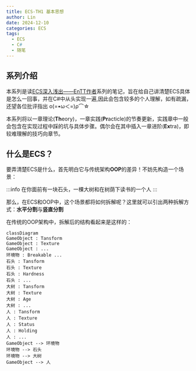 ```yaml
---
title: ECS-TH1 基本思想
author: Lin
date: 2024-12-10
categories: ECS
tags:
  - ECS
  - C#
  - 随笔
---
```


## 系列介绍

本系列是读[ECS深入浅出——EnTT作者](https://skypjack.github.io/)系列的笔记，旨在给自己讲清楚ECS具体是怎么一回事，并在C#中从头实现一遍,因此会包含较多的个人理解，如有疏漏，还望各位批评指出 ο(=•ω＜=)ρ⌒☆

本系列将以一章理论(**Th**eory)，一章实践(**Pr**acticle)的节奏更新，实践章中一般会包含在实现过程中踩的坑与具体步骤。偶尔会在其中插入一章进阶(**Ex**tra)，即较难理解的技巧向章节。

## 什么是ECS？

要弄清楚ECS是什么，首先明白它与传统架构**OOP**的差异！不妨先构造一个场景：

:::info
在你面前有一块石头，一棵大树和在树荫下读书的一个人
:::

那么，在ECS和OOP中，这个场景都将如何拆解呢？这里就可以引出两种拆解方式：**水平分割**与**竖直分割**

在传统的OOP架构中，拆解后的结构看起来是这样的：

```mermaid
classDiagram
GameObject : Tansform
GameObject : Texture
GameObject : ...
环境物 : Breakable ...
石头 : Tansform
石头 : Texture
石头 : Hardness
石头 : ...
大树 : Tansform
大树 : Texture
大树 : Age
大树 : ...
人 : Tansform
人 : Texture
人 : Status
人 : Holding
人 : ...
GameObject --> 环境物
环境物 --> 石头
环境物 --> 大树
GameObject --> 人
```